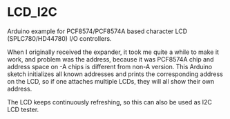 # LCD_I2C
Arduino example for PCF8574/PCF8574A based character LCD (SPLC780/HD44780) I/O controllers.

When I originally received the expander, it took me quite a while to make it work,
and problem was the address, because it was PCF8574A chip and address space on -A
chips is different from non-A version. This Arduino sketch initializes all known
addresses and prints the corresponding address on the LCD, so if one attaches multiple
LCDs, they will all show their own address.

The LCD keeps continuously refreshing, so this can also be used as I2C LCD tester.
